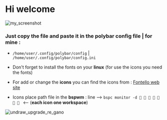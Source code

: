 # Hi welcome 

![my_screenshot](https://github.com/AmirabbasRouintan/arcolinux-bspwm-polybar/assets/110909074/badddf06-464f-4f97-972a-04db851cc3c5)


### Just copy the file and paste it in the polybar config file | for mine : 

* `/home/user/.config/polybar/config` | `/home/user/.config/polybar/config.ini`

* Don't forget to install the fonts on your **linux** (for use the icons you need the fonts)

* For add or change the **icons** you can find the icons from : [Fontello web site](https://fontello.com/) 

* Icons place path file in the **bspwm** : line --> `bspc monitor -d        ` <-- 
 (**each icon one workspace**)



![undraw_upgrade_re_gano](https://github.com/AmirabbasRouintan/arcolinux-bspwm-polybar/assets/110909074/03731fba-73e6-4dec-97eb-7fdcd5553c81)





